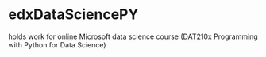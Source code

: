 # edxDataSciencePY
holds work for online Microsoft data science course (DAT210x Programming with Python for Data Science)

